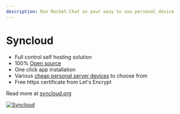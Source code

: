 ```yaml
---
description: Run Rocket.Chat on your easy to use personal device
---
```


# Syncloud

* Full control self hosting solution
* 100% [Open source](https://github.com/syncloud/platform)
* One click app installation
* Various [cheap personal server devices](https://syncloud.org/hardware.html) to choose from
* Free https certificate from Let's Encrypt

Read more at [syncloud.org](https://syncloud.org)

[![Syncloud](https://syncloud.org/images/logo\_min.svg)](https://syncloud.org)
